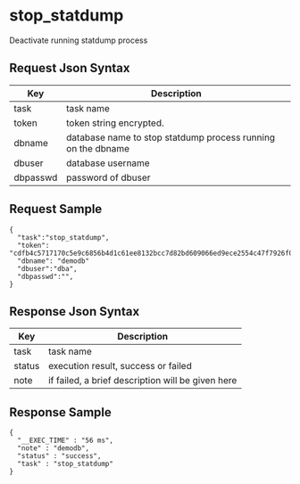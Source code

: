 # stop_statdump

Deactivate running statdump process

## Request Json Syntax

| **Key** | **Description** |
| --- | --- |
| task | task name |
| token | token string encrypted. |
| dbname | database name to stop statdump process running on the dbname |
| dbuser | database username |
| dbpasswd | password of dbuser |

## Request Sample

```
{
  "task":"stop_statdump",
  "token": "cdfb4c5717170c5e9c6856b4d1c61ee8132bcc7d82bd609066ed9ece2554c47f7926f07dd201b6aa",
  "dbname": "demodb"
  "dbuser":"dba",
  "dbpasswd":"",
}
```

## Response Json Syntax

| **Key** | **Description** |
| --- | --- |
| task | task name |
| status | execution result, success or failed |
| note | if failed, a brief description will be given here |

## Response Sample

```
{
  "__EXEC_TIME" : "56 ms",
  "note" : "demodb",
  "status" : "success",
  "task" : "stop_statdump"
}
```
